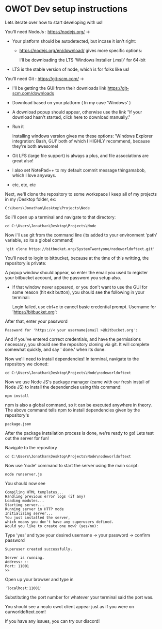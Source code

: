 # OWOT Dev setup instructions


Lets iterate over how to start developing with us!

You'll need NodeJs : https://nodejs.org/ ->

 - Your platform should be autodetected, but incase it isn't right:
 
   - https://nodejs.org/en/download/ gives more specific options:
   
     I'll be downloading the LTS 'Windows Installer (.msi)' for 64-bit
     
 - LTS is the stable version of node, which is for folks like us!

You'll need Git : https://git-scm.com/ ->

 - I'll be getting the GUI from their downloads link https://git-scm.com/downloads
 - Download based on your platform ( In my case 'Windows' )
 - A download popup should appear, otherwise use the link "If your download hasn't started, click here to download manually."
 - Run it

   Installing windows version gives me these options:
    'Windows Explorer integration: Bash, GUI'
    both of which I HIGHLY recommend, because they're both awesome!
 - Git LFS (large file support) is always a plus, and file associations are great also!
 - I also set NotePad++ to my default commit message thingamabob, which I love anyways.
 - etc, etc, etc
    
Next, we'll clone the repository to some workspace
I keep all of my projects in my /Desktop folder, ex:
    
    C:\Users\Jonathan\Desktop\Projects\Node
    
So i'll open up a terminal and navigate to that directory:
    
    cd C:\Users\Jonathan\Desktop\Projects\Node
    
Now i'll use git from the command line (its added to your environment 'path' variable, so its a global command)
    
    'git clone https://bitbucket.org/SystemTwentyone/nodeworldoftext.git'
    
You'll need to login to bitbucket, because at the time of this writting, the repository is private:

A popup window should appear, so enter the email you used to register your bitbucket
account, and the password you setup also.

- If that window never appeared, or you don't want to use the GUI for some reason (hit exit button), you should see the following in your terminal:
    
    Login failed, use ctrl+c to cancel basic credential prompt.
    Username for 'https://bitbucket.org':
    
After that, enter your password
    
    Password for 'https://< your username|email >@bitbucket.org':
    
And if you've entered correct credentials, and have the permissions necessary,
you should see the repository cloning via git.
It will complete somewhat quickly, and say ' done.' when its done.

Now we'll need to install dependencies!
In terminal, navigate to the repository we cloned:
    
    cd C:\Users\Jonathan\Desktop\Projects\Node\nodeworldoftext
    
Now we use Node JS's package manager (came with our fresh install of Node JS)
to install the dependencies using this command:
    
    npm install
    
npm is also a global command, so it can be executed anywhere in theory.
The above command tells npm to install dependencies given by the repository's
    
    package.json
    
After the package installation process is done, we're ready to go!
Lets test out the server for fun!

Navigate to the repository
    
    cd C:\Users\Jonathan\Desktop\Projects\Node\nodeworldoftext
    
Now use 'node' command to start the server using the main script:
    
    node runserver.js
    
You should now see
    
    Compiling HTML templates...
    Handling previous error logs (if any)
    Loading modules...
    Starting server...
    Running server in HTTP mode
    Initializing server...
    You just installed the server,
    which means you don't have any superusers defined.
    Would you like to create one now? (yes/no):
    
Type 'yes' and type your desired username -> your password -> confirm password

    Superuser created successfully.
    
    Server is running.
    Address: ::
    Port: 11001
    >>
    
Open up your browser and type in
	
	'localhost:11001'
    
Substituting the port number for whatever your terminal said the port was.

You should see a neato owot client appear just as if you were on ourworldoftext.com!

If you have any issues, you can try our discord!